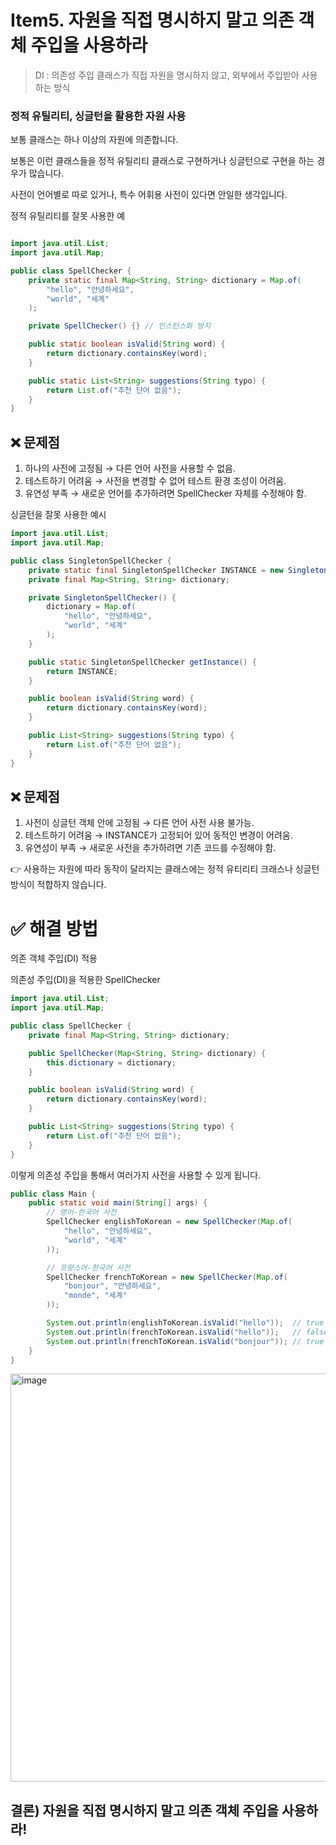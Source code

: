 # Item5. 자원을 직접 명시하지 말고 의존 객체 주입을 사용하라

> DI : 의존성 주입
> 클래스가 직접 자원을 명시하지 않고, 외부에서 주입받아 사용하는 방식
### 정적 유틸리티, 싱글턴을 활용한 자원 사용

보통 클래스는 하나 이상의 자원에 의존합니다.

보통은 이런 클래스들을 정적 유틸리티 클래스로 구현하거나 싱글턴으로 구현을 하는 경우가 많습니다.

사전이 언어별로 따로 있거나, 특수 어휘용 사전이 있다면 안일한 생각입니다.

정적 유틸리티를 잘못 사용한 예
```java

import java.util.List;
import java.util.Map;

public class SpellChecker {
    private static final Map<String, String> dictionary = Map.of(
        "hello", "안녕하세요",
        "world", "세계"
    );

    private SpellChecker() {} // 인스턴스화 방지

    public static boolean isValid(String word) {
        return dictionary.containsKey(word);
    }

    public static List<String> suggestions(String typo) {
        return List.of("추천 단어 없음");
    }
}

```

## ❌ 문제점
1. 하나의 사전에 고정됨 → 다른 언어 사전을 사용할 수 없음.
2. 테스트하기 어려움 → 사전을 변경할 수 없어 테스트 환경 조성이 어려움.
3. 유연성 부족 → 새로운 언어를 추가하려면 SpellChecker 자체를 수정해야 함.

싱글턴을 잘못 사용한 예시
```java
import java.util.List;
import java.util.Map;

public class SingletonSpellChecker {
    private static final SingletonSpellChecker INSTANCE = new SingletonSpellChecker();
    private final Map<String, String> dictionary;

    private SingletonSpellChecker() {
        dictionary = Map.of(
            "hello", "안녕하세요",
            "world", "세계"
        );
    }

    public static SingletonSpellChecker getInstance() {
        return INSTANCE;
    }

    public boolean isValid(String word) {
        return dictionary.containsKey(word);
    }

    public List<String> suggestions(String typo) {
        return List.of("추천 단어 없음");
    }
}
```
## ❌ 문제점
1. 사전이 싱글턴 객체 안에 고정됨 → 다른 언어 사전 사용 불가능.
2. 테스트하기 어려움 → INSTANCE가 고정되어 있어 동적인 변경이 어려움.
3. 유연성이 부족 → 새로운 사전을 추가하려면 기존 코드를 수정해야 함.

👉 사용하는 자원에 따라 동작이 달라지는 클래스에는 정적 유티리티 크래스나 싱글턴 방식이 적합하지 않습니다.

# ✅ 해결 방법

의존 객체 주입(DI) 적용

의존성 주입(DI)을 적용한 SpellChecker

```java
import java.util.List;
import java.util.Map;

public class SpellChecker {
    private final Map<String, String> dictionary;

    public SpellChecker(Map<String, String> dictionary) {
        this.dictionary = dictionary;
    }

    public boolean isValid(String word) {
        return dictionary.containsKey(word);
    }

    public List<String> suggestions(String typo) {
        return List.of("추천 단어 없음");
    }
}
```

이렇게 의존성 주입을 통해서 여러가지 사전을 사용할 수 있게 됩니다.

```java
public class Main {
    public static void main(String[] args) {
        // 영어-한국어 사전
        SpellChecker englishToKorean = new SpellChecker(Map.of(
            "hello", "안녕하세요",
            "world", "세계"
        ));

        // 프랑스어-한국어 사전
        SpellChecker frenchToKorean = new SpellChecker(Map.of(
            "bonjour", "안녕하세요",
            "monde", "세계"
        ));

        System.out.println(englishToKorean.isValid("hello"));  // true
        System.out.println(frenchToKorean.isValid("hello"));   // false
        System.out.println(frenchToKorean.isValid("bonjour")); // true
    }
}
```
<img width="653" alt="image" src="https://github.com/user-attachments/assets/0904027e-7bcc-42ff-a3c4-49b5b0341156" />


## 결론) 자원을 직접 명시하지 말고 의존 객체 주입을 사용하라!
